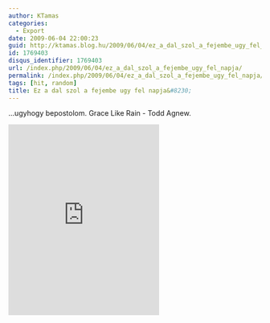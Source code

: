 ```yaml
---
author: KTamas
categories:
  - Export
date: 2009-06-04 22:00:23
guid: http://ktamas.blog.hu/2009/06/04/ez_a_dal_szol_a_fejembe_ugy_fel_napja
id: 1769403
disqus_identifier: 1769403
url: /index.php/2009/06/04/ez_a_dal_szol_a_fejembe_ugy_fel_napja/
permalink: /index.php/2009/06/04/ez_a_dal_szol_a_fejembe_ugy_fel_napja/
tags: [hit, random]
title: Ez a dal szol a fejembe ugy fel napja&#8230;
---
```


&#8230;ugyhogy bepostolom. Grace Like Rain - Todd Agnew.

<iframe src="https://open.spotify.com/embed/track/21tUr7KIdXExcGfK6bn9XJ" width="300" height="380" frameborder="0" allowtransparency="true" allow="encrypted-media"></iframe>
